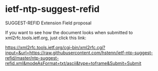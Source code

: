 # ietf-ntp-suggest-refid
SUGGEST-REFID Extension Field proposal

If you want to see how the document looks when submitted to xml2rfc.tools.ietf.org, just click this link:

https://xml2rfc.tools.ietf.org/cgi-bin/xml2rfc.cgi?input=&url=https://raw.githubusercontent.com/hstenn/ietf-ntp-suggest-refid/master/ntp-suggest-refid.xml&modeAsFormat=txt/ascii&type=toframe&Submit=Submit
